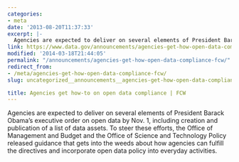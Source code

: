 ```yaml
---
categories:
- meta
date: '2013-08-20T11:37:33'
excerpt: |-
  Agencies are expected to deliver on several elements of President Barack Obama's executive order on open data by Nov. 1, including creation and publication of a list of data assets. To steer these efforts, the Office of Management and Budget…
link: https://www.data.gov/announcements/agencies-get-how-open-data-compliance-fcw
modified: '2014-03-18T21:44:05'
permalink: "/announcements/agencies-get-how-open-data-compliance-fcw/"
redirect_from:
- /meta/agencies-get-how-open-data-compliance-fcw/
slug: uncategorized__announcements__agencies-get-how-open-data-compliance-fcw

title: Agencies get how-to on open data compliance | FCW
---
```


Agencies are expected to deliver on several elements of President Barack Obama’s executive order on open data by Nov. 1, including creation and publication of a list of data assets. To steer these efforts, the Office of Management and Budget and the Office of Science and Technology Policy released guidance that gets into the weeds about how agencies can fulfill the directives and incorporate open data policy into everyday activities.

